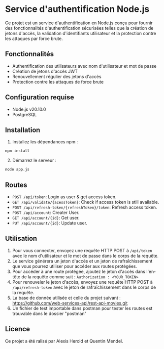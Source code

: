# Service d'authentification Node.js

Ce projet est un service d'authentification en Node.js conçu pour fournir des fonctionnalités d'authentification sécurisées telles que la création de jetons d'accès, la validation d'identifiants utilisateur et la protection contre les attaques par force brute.

## Fonctionnalités

- Authentification des utilisateurs avec nom d'utilisateur et mot de passe
- Création de jetons d'accès JWT
- Renouvellement régulier des jetons d'accès
- Protection contre les attaques de force brute

## Configuration requise

- Node.js v20.10.0
- PostgreSQL

## Installation

1. Installez les dépendances npm :
```bash
npm install
```

2. Démarrez le serveur :

```bash
node app.js
```

## Routes
- `POST /api/token`: Login as user & get access token.
- `GET /api/validate/{acessToken}`: Check if access token is still available.
- `POST /api/refresh-token/{refreshToken}/token`: Refresh access token.
- `POST /api/account`: Creater User.
- `GET /api/account/{id}`: Get user.
- `PUT /api/account/{id}`: Update user.

## Utilisation

1. Pour vous connecter, envoyez une requête HTTP POST à `/api/token` avec le nom d'utilisateur et le mot de passe dans le corps de la requête.
2. Le service générera un jeton d'accès et un jeton de rafraîchissement que vous pourrez utiliser pour accéder aux routes protégées.
3. Pour accéder à une route protégée, ajoutez le jeton d'accès dans l'en-tête de la requête comme suit : `Authorization : <YOUR_TOKEN>`
4. Pour renouveler le jeton d'accès, envoyez une requête HTTP POST à `/api/refresh-token` avec le jeton de rafraîchissement dans le corps de la requête.
5. La base de donnée utilisée et celle du projet suivant : https://github.com/web-services-api/rest-api-movies.git
6. Un fichier de test importable dans postman pour tester les routes est trouvable dans le dossier "postman"

## Licence

Ce projet a été ralisé par Alexis Herold et Quentin Mendel.
